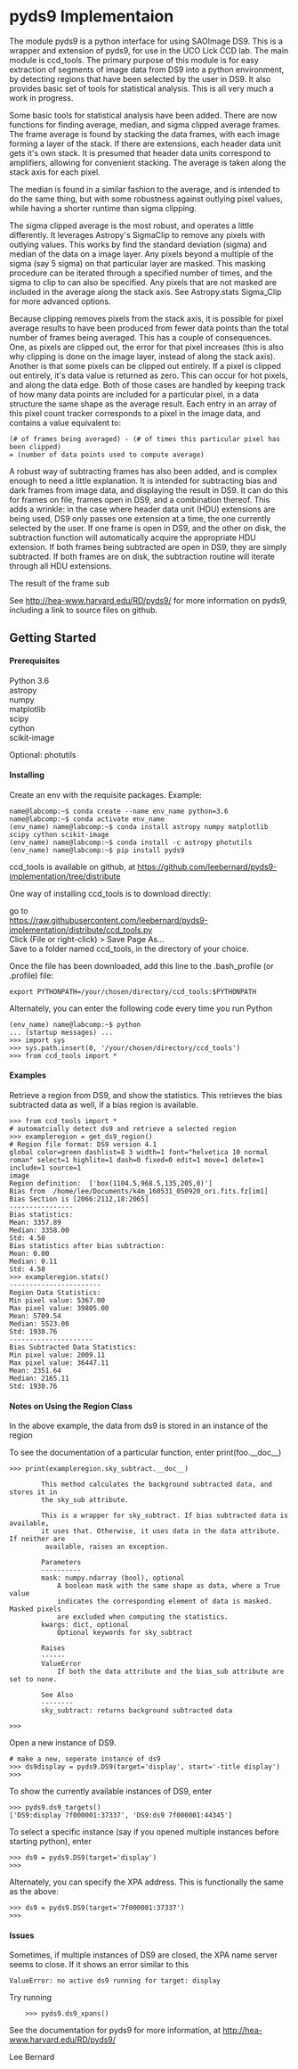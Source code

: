 # pyds9 Implementaion

The module pyds9 is a python interface for using SAOImage DS9. This is a wrapper and extension of 
pyds9, for use in the UCO Lick CCD lab. The main module is ccd_tools. The primary purpose of this 
module is for easy extraction of segments of image data from DS9 into a python environment, by 
detecting regions that have been selected by the user in DS9.  It also provides basic set of tools 
for statistical analysis. This is all very much a work in progress.

Some basic tools for statistical analysis have been added. There are now functions for finding 
average, median, and sigma clipped average frames. The frame average is found by stacking the data
frames, with each image forming a layer of the stack. If there are extensions, each header data unit 
gets it's own stack. It is presumed that header data units correspond to amplifiers, allowing for 
convenient stacking. The average is taken along the stack axis for each pixel. 

The median is found in a similar fashion to the average, and is intended to do the same thing, but
with some robustness against outlying pixel values, while having a shorter runtime than sigma 
clipping. 

The sigma clipped average is the most robust, and operates a little differently. It leverages 
Astropy's SigmaClip to remove any pixels with outlying values. This works by find the standard 
deviation (sigma) and median of the data on a image layer. Any pixels beyond a multiple of the sigma 
(say 5 sigma) on that particular layer are masked. This masking procedure can be iterated through a 
specified number of times, and the sigma to clip to can also be specified. Any pixels that are not 
masked are included in the average along the stack axis. See Astropy.stats Sigma_Clip for more 
advanced options. 

Because clipping removes pixels from the stack axis, it is possible for pixel average results to 
have been produced from fewer data points than the total number of frames being averaged. This has 
a couple of consequences. One, as pixels are clipped out, the error for that pixel increases (this 
is also why clipping is done on the image layer, instead of along the stack axis). Another is that 
some pixels can be clipped out entirely. If a pixel is clipped out entirely, it's data value is 
returned as zero. This can occur for hot pixels, and along the data edge. Both of those cases are 
handled by keeping track of how many data points are included for a particular pixel, in a data 
structure the same shape as the average result. Each entry in an array of this pixel count tracker
corresponds to a pixel in the image data, and contains a value equivalent to:

    (# of frames being averaged) - (# of times this particular pixel has been clipped) 
    = (number of data points used to compute average)

A robust way of subtracting frames has also been added, and is complex enough to need a little 
explanation. It is intended for subtracting bias and dark frames from image data, and displaying
the result in DS9. It can do this for frames on file, frames open in DS9, and a combination thereof.
This adds a wrinkle: in the case where header data unit (HDU) extensions are being used, DS9 only 
passes one extension at a time, the one currently selected by the user. If one frame is open in DS9, 
and the other on disk, the subtraction function will automatically acquire the appropriate HDU 
extension. If both frames being subtracted are open in DS9, they are simply subtracted. If both 
frames are on disk, the subtraction routine will iterate through all HDU extensions. 

The result of the frame sub

See http://hea-www.harvard.edu/RD/pyds9/ for more information on pyds9, including a link to source 
files on github.

Getting Started
---------------
#### Prerequisites

Python 3.6  
astropy  
numpy  
matplotlib  
scipy  
cython  
scikit-image

Optional:
photutils


#### Installing
Create an env with the requisite packages. Example:

    name@labcomp:~$ conda create --name env_name python=3.6
    name@labcomp:~$ conda activate env_name
    (env_name) name@labcomp:~$ conda install astropy numpy matplotlib scipy cython scikit-image
    (env_name) name@labcomp:~$ conda install -c astropy photutils
    (env_name) name@labcomp:~$ pip install pyds9

ccd_tools is available on github, at https://github.com/leebernard/pyds9-implementation/tree/distribute

One way of installing ccd_tools is to download directly:

go to  
https://raw.githubusercontent.com/leebernard/pyds9-implementation/distribute/ccd_tools.py  
Click (File or right-click) > Save Page As...  
Save to a folder named ccd_tools, in the directory of your choice.

Once the file has been downloaded, add this line to the .bash_profile (or .profile) file:

    export PYTHONPATH=/your/chosen/directory/ccd_tools:$PYTHONPATH

Alternately, you can enter the following code every time you run Python

    (env_name) name@labcomp:~$ python
    ... (startup messages) ...
    >>> import sys
    >>> sys.path.insert(0, '/your/chosen/directory/ccd_tools')
    >>> from ccd_tools import *

#### Examples
Retrieve a region from DS9, and show the statistics. This retrieves the bias subtracted data as 
well, if a bias region is available.

    >>> from ccd_tools import *
    # automatcially detect ds9 and retrieve a selected region
    >>> exampleregion = get_ds9_region()
    # Region file format: DS9 version 4.1
    global color=green dashlist=8 3 width=1 font="helvetica 10 normal roman" select=1 highlite=1 dash=0 fixed=0 edit=1 move=1 delete=1 include=1 source=1
    image
    Region definition:  ['box(1104.5,968.5,135,205,0)']
    Bias from  /home/lee/Documents/k4m_160531_050920_ori.fits.fz[im1]
    Bias Section is [2066:2112,18:2065]
    ----------------
    Bias statistics:
    Mean: 3357.89
    Median: 3358.00
    Std: 4.50
    Bias statistics after bias subtraction: 
    Mean: 0.00
    Median: 0.11
    Std: 4.50
    >>> exampleregion.stats()
    -----------------------
    Region Data Statistics:
    Min pixel value: 5367.00
    Max pixel value: 39805.00
    Mean: 5709.54
    Median: 5523.00
    Std: 1930.76
    ---------------------
    Bias Subtracted Data Statistics:
    Min pixel value: 2009.11
    Max pixel value: 36447.11
    Mean: 2351.64
    Median: 2165.11
    Std: 1930.76
#### Notes on Using the Region Class
In the above example, the data from ds9 is stored in an instance of the region

To see the documentation of a particular function, enter print(foo.\_\_doc\_\_)

           
    >>> print(exampleregion.sky_subtract.__doc__)
    
            This method calculates the background subtracted data, and stores it in
            the sky_sub attribute.
    
            This is a wrapper for sky_subtract. If bias subtracted data is available, 
            it uses that. Otherwise, it uses data in the data attribute. If neither are
             available, raises an exception.
    
            Parameters
            ----------
            mask: numpy.ndarray (bool), optional
                A boolean mask with the same shape as data, where a True value
                indicates the corresponding element of data is masked. Masked pixels
                are excluded when computing the statistics.
            kwargs: dict, optional
                Optional keywords for sky_subtract
    
            Raises
            ------
            ValueError
                If both the data attribute and the bias_sub attribute are set to none.
    
            See Also
            --------
            sky_subtract: returns background subtracted data
            
    >>> 

Open a new instance of DS9. 
    
    # make a new, seperate instance of ds9
    >>> ds9display = pyds9.DS9(target='display', start='-title display')
    >>>

To show the currently available instances of DS9, enter
    
    >>> pyds9.ds9_targets()
    ['DS9:display 7f000001:37337', 'DS9:ds9 7f000001:44345']
To select a specific instance (say if you opened multiple instances before starting python), enter

    >>> ds9 = pyds9.DS9(target='display')
    >>> 
Alternately, you can specify the XPA address. This is functionally the same as the above:

    >>> ds9 = pyds9.DS9(target='7f000001:37337')
    >>> 
    
#### Issues
Sometimes, if multiple instances of DS9 are closed, the XPA name server seems to close. If it shows 
an error similar to this
    
    ValueError: no active ds9 running for target: display
Try running 
    
        >>> pyds9.ds9_xpans()

See the documentation for pyds9 for more information, at http://hea-www.harvard.edu/RD/pyds9/

Lee Bernard